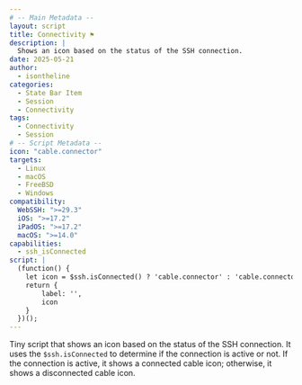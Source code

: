 ```yaml
---
# -- Main Metadata --
layout: script
title: Connectivity ⚑
description: |
  Shows an icon based on the status of the SSH connection.
date: 2025-05-21
author: 
  - isontheline
categories:
  - State Bar Item
  - Session
  - Connectivity
tags:
  - Connectivity
  - Session
# -- Script Metadata --
icon: "cable.connector"
targets:
  - Linux
  - macOS
  - FreeBSD
  - Windows
compatibility:
  WebSSH: ">=29.3"
  iOS: ">=17.2"
  iPadOS: ">=17.2"
  macOS: ">=14.0"
capabilities:
  - ssh_isConnected
script: |
  (function() {
    let icon = $ssh.isConnected() ? 'cable.connector' : 'cable.connector.slash'
    return {
        label: '',
        icon
    } 
  })();
---
```


Tiny script that shows an icon based on the status of the SSH connection. It uses the `$ssh.isConnected` to determine if the connection is active or not. If the connection is active, it shows a connected cable icon; otherwise, it shows a disconnected cable icon.
